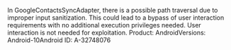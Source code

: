 In GoogleContactsSyncAdapter, there is a possible path traversal due to improper input sanitization. This could lead to a bypass of user interaction requirements with no additional execution privileges needed. User interaction is not needed for exploitation. Product: AndroidVersions: Android-10Android ID: A-32748076